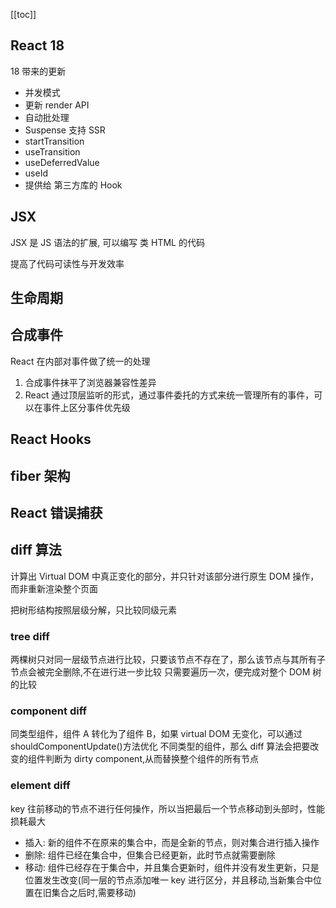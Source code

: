 [[toc]]

## React 18

18 带来的更新

- 并发模式
- 更新 render API
- 自动批处理
- Suspense 支持 SSR
- startTransition
- useTransition
- useDeferredValue
- useId
- 提供给 第三方库的 Hook

## JSX

JSX 是 JS 语法的扩展, 可以编写 类 HTML 的代码

提高了代码可读性与开发效率

## 生命周期

## 合成事件

React 在内部对事件做了统一的处理

1. 合成事件抹平了浏览器兼容性差异
2. React 通过顶层监听的形式，通过事件委托的方式来统一管理所有的事件，可以在事件上区分事件优先级

## React Hooks

## fiber 架构

## React 错误捕获

## diff 算法

计算出 Virtual DOM 中真正变化的部分，并只针对该部分进行原生 DOM 操作，而非重新渲染整个页面

把树形结构按照层级分解，只比较同级元素

### tree diff

两棵树只对同一层级节点进行比较，只要该节点不存在了，那么该节点与其所有子节点会被完全删除,不在进行进一步比较
只需要遍历一次，便完成对整个 DOM 树的比较

### component diff

同类型组件，组件 A 转化为了组件 B，如果 virtual DOM 无变化，可以通过 shouldComponentUpdate()方法优化
不同类型的组件，那么 diff 算法会把要改变的组件判断为 dirty component,从而替换整个组件的所有节点

### element diff

key 往前移动的节点不进行任何操作，所以当把最后一个节点移动到头部时，性能损耗最大

- 插入: 新的组件不在原来的集合中，而是全新的节点，则对集合进行插入操作
- 删除: 组件已经在集合中，但集合已经更新，此时节点就需要删除
- 移动: 组件已经存在于集合中，并且集合更新时，组件并没有发生更新，只是位置发生改变(同一层的节点添加唯一 key 进行区分，并且移动,当新集合中位置在旧集合之后时,需要移动)
